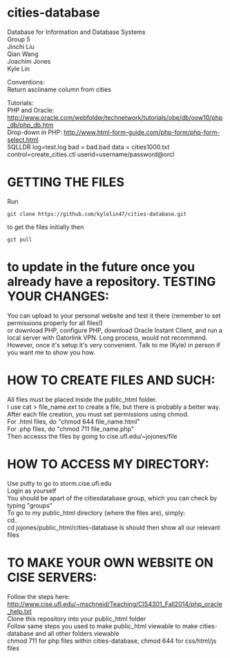 cities-database
===============
Database for Information and Database Systems  
Group 5  
Jinchi Liu  
Qian Wang  
Joachim Jones  
Kyle Lin  
  
Conventions:  
Return asciiname column from cities  

Tutorials:  
PHP and Oracle: http://www.oracle.com/webfolder/technetwork/tutorials/obe/db/oow10/php_db/php_db.htm  
Drop-down in PHP: http://www.html-form-guide.com/php-form/php-form-select.html  
SQLLDR log=test.log bad = bad.bad data = cities1000.txt control=create_cities.ctl userid=username/password@orcl  

GETTING THE FILES
=============================
Run
```
git clone https://github.com/kylelin47/cities-database.git
```
to get the files initially then 
```
git pull
```
to update in the future once you already have a repository.
TESTING YOUR CHANGES:
=============================
You can upload to your personal website and test it there (remember to set permissions properly for all files!)  
or download PHP, configure PHP, download Oracle Instant Client, and run a local server with Gatorlink VPN. Long process, would not recommend. However, once it's setup it's very convenient. Talk to me (Kyle) in person if you want me to show you how.

HOW TO CREATE FILES AND SUCH:
=============================
All files must be placed inside the public_html folder.  
I use cat > file_name.ext to create a file, but there is probably a better way.  
After each file creation, you must set permissions using chmod.  
For .html files, do "chmod 644 file_name.html"  
For .php files, do "chmod 711 file_name.php"  
Then accesss the files by going to cise.ufl.edu/~jojones/file

HOW TO ACCESS MY DIRECTORY:
===========================
Use putty to go to storm.cise.ufl.edu  
Login as yourself  
You should be apart of the citiesdatabase group, which you can check by typing "groups"  
To go to my public_html directory (where the files are), simply:  
cd..  
cd jojones/public_html/cities-database
ls should then show all our relevant files  

TO MAKE YOUR OWN WEBSITE ON CISE SERVERS:
=========================================
Follow the steps here: http://www.cise.ufl.edu/~mschneid/Teaching/CIS4301_Fall2014/php_oracle_help.txt  
Clone this repository into your public_html folder  
Follow same steps you used to make public_html viewable to make cities-database and all other folders viewable  
chmod 711 for php files within cities-database, chmod 644 for css/html/js files
